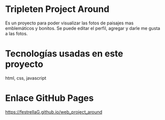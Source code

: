 # Tripleten Project Around

Es un proyecto para poder visualizar las fotos de paisajes mas emblemáticos y bonitos.
Se puede editar el perfil, agregar y darle me gusta a las fotos.

# Tecnologías usadas en este proyecto

html, css, javascript

# Enlace GitHub Pages

https://festrellaG.github.io/web_project_around
